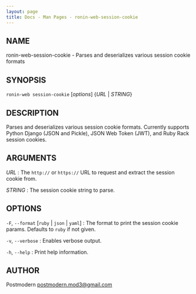 ```yaml
---
layout: page
title: Docs - Man Pages - ronin-web-session-cookie
---
```


## NAME

ronin-web-session-cookie - Parses and deserializes various session cookie formats

## SYNOPSIS

`ronin-web session-cookie` [*options*] {*URL* \| *STRING*}

## DESCRIPTION

Parses and deserializes various session cookie formats. Currently supports
Python Django (JSON and Pickle), JSON Web Token (JWT), and Ruby Rack session
cookies.

## ARGUMENTS

*URL*
: The `http://` or `https://` URL to request and extract the session cookie
  from.

*STRING*
: The session cookie string to parse.

## OPTIONS

`-F`, `--format` [`ruby` \| `json` \| `yaml`]
: The format to print the session cookie params. Defaults to `ruby` if not
  given.

`-v`, `--verbose`
: Enables verbose output.

`-h`, `--help`
: Print help information.

## AUTHOR

Postmodern <postmodern.mod3@gmail.com>


